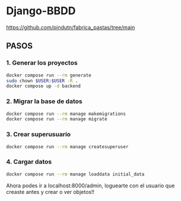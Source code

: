 # Django-BBDD

https://github.com/pindutn/fabrica_pastas/tree/main

## PASOS

### 1. Generar los proyectos

```sh
docker compose run --rm generate
sudo chown $USER:$USER -R .
docker compose up -d backend
```

### 2. Migrar la base de datos

```sh
docker compose run --rm manage makemigrations
docker compose run --rm manage migrate
```

### 3. Crear superusuario

```sh
docker compose run --rm manage createsuperuser
```

### 4. Cargar datos

```sh
docker compose run --rm manage loaddata initial_data
```

Ahora podes ir a localhost:8000/admin, loguearte con el usuario que creaste antes y crear o ver objetos!!
